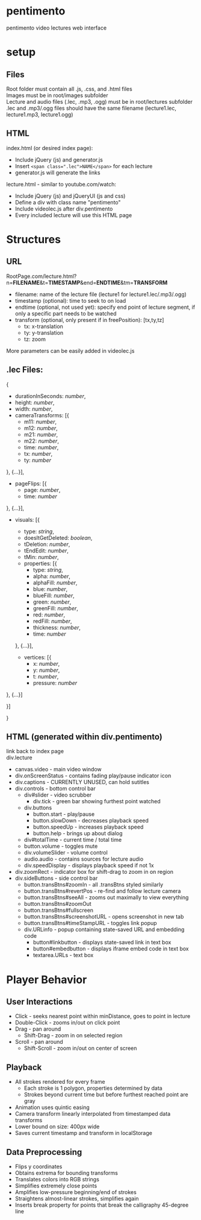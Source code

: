 pentimento
==========

pentimento video lectures web interface

setup
=====
Files
-----
Root folder must contain all .js, .css, and .html files  
Images must be in root/images subfolder  
Lecture and audio files (.lec, .mp3, .ogg) must be in root/lectures subfolder  
.lec and .mp3/.ogg files should have the same filename (lecture1.lec, lecture1.mp3, lecture1.ogg)  

HTML
----
index.html (or desired index page):
* Include jQuery (js) and generator.js
* Insert `<span class=".lec">NAME</span>` for each lecture 
* generator.js will generate the links  

lecture.html - similar to youtube.com/watch:  
* Include jQuery (js) and jQueryUI (js and css)
* Define a div with class name "pentimento"
* Include videolec.js after div.pentimento
* Every included lecture will use this HTML page  

Structures
==========
URL
---
RootPage.com/lecture.html?n=<b>FILENAME</B>&t=<b>TIMESTAMP</b>&end=<b>ENDTIME</b>&tm=<b>TRANSFORM</b>  
* filename: name of the lecture file (lecture1 for lecture1.lec/.mp3/.ogg)
* timestamp (optional): time to seek to on load
* endtime (optional, not used yet): specify end point of lecture segment, if only a specific part needs to be watched
* transform (optional, only present if in freePosition): [tx,ty,tz]
  * tx: x-translation
  * ty: y-translation
  * tz: zoom  

More parameters can be easily added in videolec.js  

.lec Files:
-----------
{  
  * durationInSeconds: <i>number</i>,  
  * height: <i>number</i>,  
  * width: <i>number</i>,  
  * cameraTransforms: [{  
    * m11: <i>number</i>,  
    * m12: <i>number</i>,  
    * m21: <i>number</i>,  
    * m22: <i>number</i>,  
    * time: <i>number</i>,  
    * tx: <i>number</i>,  
    * ty: <i>number</i>  

  }, {...}],  
  * pageFlips: [{  
    * page: <i>number</i>,  
    * time: <i>number</i>  

  }, {...}],  
  * visuals: [{  
    * type: <i>string</i>,  
    * doesItGetDeleted: <i>boolean</i>,  
    * tDeletion: <i>number</i>,  
    * tEndEdit: <i>number</i>,  
    * tMin: <i>number</i>,  
    * properties: [{
      * type: <i>string</i>,  
      * alpha: <i>number</i>,  
      * alphaFill: <i>number</i>,  
      * blue: <i>number</i>,  
      * blueFill: <i>number</i>,  
      * green: <i>number</i>,  
      * greenFill: <i>number</i>,  
      * red: <i>number</i>,  
      * redFill: <i>number</i>,  
      * thickness: <i>number</i>,  
      * time: <i>number</i>  

    }, {...}],  
    * vertices: [{  
      * x: <i>number</i>,  
      * y: <i>number</i>,  
      * t: <i>number</i>,  
      * pressure: <i>number</i>  

  }, {...}]  

  }]  

}  

HTML (generated within div.pentimento)
--------------------------------------
link back to index page  
div.lecture  
  * canvas.video - main video window  
  * div.onScreenStatus - contains fading play/pause indicator icon  
  * div.captions - CURRENTLY UNUSED, can hold sutitles  
  * div.controls - bottom control bar  
    * div#slider - video scrubber  
      * div.tick - green bar showing furthest point watched  
    * div.buttons  
      * button.start - play/pause  
      * button.slowDown - decreases playback speed  
      * button.speedUp - increases playback speed  
      * button.help - brings up about dialog  
    * div#totalTime - current time / total time  
    * button.volume - toggles mute  
    * div.volumeSlider - volume control  
    * audio.audio - contains sources for lecture audio  
    * div.speedDisplay - displays playback speed if not 1x  
  * div.zoomRect - indicator box for shift-drag to zoom in on region  
  * div.sideButtons - side control bar  
    * button.transBtns#zoomIn - all .transBtns styled similarly  
    * button.transBtns#revertPos - re-find and follow lecture camera  
    * button.transBtns#seeAll - zooms out maximally to view everything  
    * button.transBtns#zoomOut
    * button.transBtns#fullscreen
    * button.transBtns#screenshotURL - opens screenshot in new tab  
    * button.transBtns#timeStampURL - toggles link popup  
    * div.URLinfo - popup containing state-saved URL and embedding code  
      * button#linkbutton - displays state-saved link in text box  
      * button#embedbutton - displays iframe embed code in text box  
      * textarea.URLs - text box  

Player Behavior
===============
User Interactions
-----------------
* Click - seeks nearest point within minDistance, goes to point in lecture  
* Double-Click - zooms in/out on click point  
* Drag - pan around  
  * Shift-Drag - zoom in on selected region  
* Scroll - pan around  
  * Shift-Scroll - zoom in/out on center of screen  

Playback
--------
* All strokes rendered for every frame
  * Each stroke is 1 polygon, properties determined by data  
  * Strokes beyond current time but before furthest reached point are gray  
* Animation uses quintic easing  
* Camera transform linearly interpolated from timestamped data transforms  
* Lower bound on size: 400px wide  
* Saves current timestamp and transform in localStorage  

Data Preprocessing
------------------
* Flips y coordinates  
* Obtains extrema for bounding transforms  
* Translates colors into RGB strings  
* Simplifies extremely close points  
* Amplifies low-pressure beginning/end of strokes  
* Straightens almost-linear strokes, simplifies again  
* Inserts break property for points that break the calligraphy 45-degree line  
